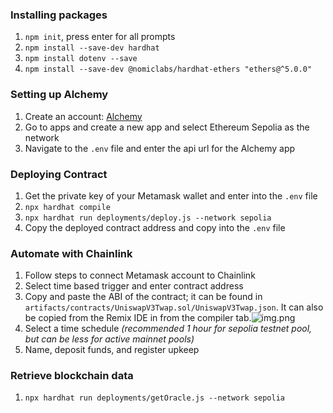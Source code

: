 ### Installing packages
1. ```npm init```, press enter for all prompts
2. ```npm install --save-dev hardhat```
3. ```npm install dotenv --save```
4. ```npm install --save-dev @nomiclabs/hardhat-ethers "ethers@^5.0.0"```
### Setting up Alchemy
1. Create an account: [Alchemy](https://www.alchemy.com/)
2. Go to apps and create a new app and select Ethereum Sepolia as the network
3. Navigate to the ```.env``` file and enter the api url for the Alchemy app
### Deploying Contract 
1. Get the private key of your Metamask wallet and enter into the ```.env``` 
   file
2. ```npx hardhat compile```
3. ```npx hardhat run deployments/deploy.js --network sepolia```
4. Copy the deployed contract address and copy into the ```.env``` file
### Automate with Chainlink
1. Follow steps to connect Metamask account to Chainlink
2. Select time based trigger and enter contract address
3. Copy and paste the ABI of the contract; it can be found in 
   ```artifacts/contracts/UniswapV3Twap.sol/UniswapV3Twap.json```. It can 
   also be copied from the Remix IDE in from the compiler tab.![img.png](img.png)
4. Select a time schedule *(recommended 1 hour for sepolia testnet pool, but 
   can be less for active mainnet pools)*
5. Name, deposit funds, and register upkeep
### Retrieve blockchain data
1. ```npx hardhat run deployments/getOracle.js --network sepolia```
